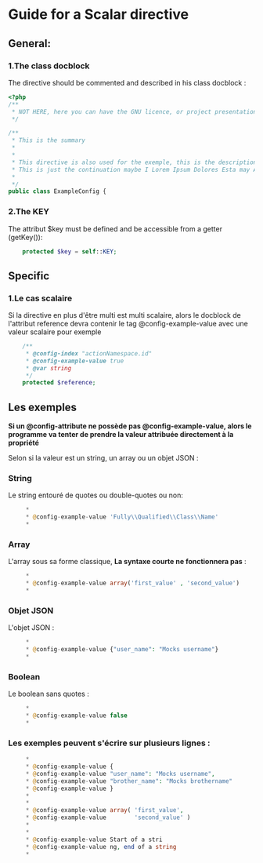 # Guide for a Scalar directive



## General:

### 1.The class docblock

The directive should be commented and described in his class docblock :

```php
<?php
/**
 * NOT HERE, here you can have the GNU licence, or project presentation 
 */

/**
 * This is the summary
 *
 *
 * This directive is also used for the exemple, this is the description (or summary) of   this directive
 * This is just the continuation maybe I Lorem Ipsum Dolores Esta may Andrian mateos doiaz catmarantt
 *
 */
public class ExampleConfig {
```

### 2.The KEY

The attribut \$key must be defined and be accessible from a getter (getKey()): 

```php
	protected $key = self::KEY;
```



## Specific

### 1.Le cas scalaire

Si la directive en plus d'être multi est multi scalaire, alors le docblock de l'attribut reference devra contenir le tag @config-example-value avec une valeur scalaire pour exemple

```php
    /**
     * @config-index "actionNamespace.id"
     * @config-example-value true
     * @var string 
     */
    protected $reference;
```

## Les exemples

**Si un @config-attribute ne possède pas @config-example-value, alors le programme va tenter de prendre la valeur attribuée directement à la propriété** 

Selon si la valeur est un string, un array ou un objet JSON :

### String
Le string entouré de quotes ou double-quotes ou non:

```php
     *
     * @config-example-value 'Fully\\Qualified\\Class\\Name'
     *
```

### Array
L'array sous sa forme classique, **La syntaxe courte ne fonctionnera pas** :

```php
     *
     * @config-example-value array('first_value' , 'second_value')
     *
```

### Objet JSON 
L'objet JSON :

```php
     *
     * @config-example-value {"user_name": "Mocks username"}
     *
```


### Boolean
Le boolean sans quotes :

```php
     *
     * @config-example-value false
     *
```

### Les exemples peuvent s'écrire sur plusieurs lignes :

```php
     *
     * @config-example-value {
     * @config-example-value "user_name": "Mocks username",
     * @config-example-value "brother_name": "Mocks brothername"
     * @config-example-value }
     *
     *
     * @config-example-value array( 'first_value', 
     * @config-example-value        'second_value' )
     *
     *
     * @config-example-value Start of a stri 
     * @config-example-value ng, end of a string
     *
```